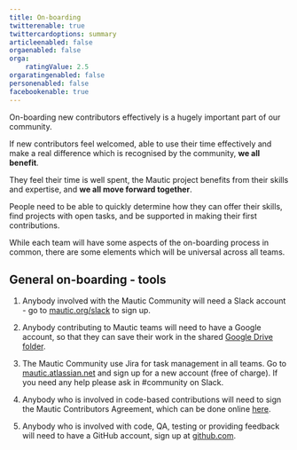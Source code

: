 ```yaml
---
title: On-boarding
twitterenable: true
twittercardoptions: summary
articleenabled: false
orgaenabled: false
orga:
    ratingValue: 2.5
orgaratingenabled: false
personenabled: false
facebookenable: true
---
```


On-boarding new contributors effectively is a hugely important part of our community.  

If new contributors feel welcomed, able to use their time effectively and make a real difference which is recognised by the community, **we all benefit**. 

They feel their time is well spent, the Mautic project benefits from their skills and expertise, and **we all move forward together**.

People need to be able to quickly determine how they can offer their skills, find projects with open tasks, and be supported in making their first contributions.

While each team will have some aspects of the on-boarding process in common, there are some elements which will be universal across all teams.

## General on-boarding - tools

1. Anybody involved with the Mautic Community will need a Slack account - go to [mautic.org/slack](mautic.org/slack) to sign up.

2. Anybody contributing to Mautic teams will need to have a Google account, so that they can save their work in the shared [Google Drive folder](https://drive.google.com/drive/folders/1KqjqRkbRoAyWLd_zbYdcP8NFtS10kAwI?usp=sharing).

3. The Mautic Community use Jira for task management in all teams. Go to [mautic.atlassian.net](https://mautic.atlassian.net) and sign up for a new account (free of charge). If you need any help please ask in #community on SIack.

4. Anybody who is involved in code-based contributions will need to sign the Mautic Contributors Agreement, which can be done online [here](https://www.mautic.org/contributor-agreement/).

5. Anybody who is involved with code, QA, testing or providing feedback will need to have a GitHub account, sign up at [github.com](https://github.com/join).


